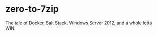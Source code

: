 zero-to-7zip
============

The tale of Docker, Salt Stack, Windows Server 2012, and a whole lotta WIN.
